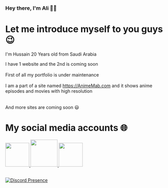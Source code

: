### Hey there, I'm Ali 👋🏼


# Let me introduce myself to you guys 😉

I'm Hussain 20 Years old from Saudi Arabia</br>

I have 1 website and the 2nd is coming soon</br>
</br>
First of all my portfolio is under maintenance</br>
</br>
I am a part of a site named https://AnimeMab.com and it shows anime episodes and movies with high resolution</br>
</br>
</br>
And more sites are coming soon 😃</br>


# My social media accounts 🌐

 <a href="https://www.instagram.com/o4wy">
         <img src="https://media.discordapp.net/attachments/731420248254840913/971709168580960286/unknown.png?width=676&height=676"
         width="75px" height="75px">
                                  
 <a href="https://www.twitter.com/tiroxv1">
         <img src="https://media.discordapp.net/attachments/731420248254840913/971709690633388063/Twitter-Icon-removebg-preview.png"
         width="85px" height="85px">
 
   <a href="https://www.twitch.tv/tirox">
         <img src="https://media.discordapp.net/attachments/731420248254840913/971710785405452318/unknown.png?width=676&height=676"
         width="75px" height="75px">
    </br>
  </br>
  
[![Discord Presence](https://lanyard.cnrad.dev/api/322182857655320576)](https://discord.com/users/322182857655320576)
